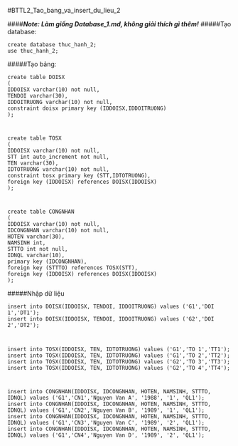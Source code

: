 #BTTL2_Tao_bang_va_insert_du_lieu_2

####***Note: Làm giống Database_1.md, không giải thích gì thêm!***
#####Tạo database:

    create database thuc_hanh_2;
    use thuc_hanh_2;
    
#####Tạo bảng:

    create table DOISX
    (
    IDDOISX varchar(10) not null,
    TENDOI varchar(30),
    IDDOITRUONG varchar(10) not null,
    constraint doisx primary key (IDDOISX,IDDOITRUONG)
    );
# 
    create table TOSX
    (
    IDDOISX varchar(10) not null,
    STT int auto_increment not null,
    TEN varchar(30),
    IDTOTRUONG varchar(10) not null,
    constraint tosx primary key (STT,IDTOTRUONG),
    foreign key (IDDOISX) references DOISX(IDDOISX)
    );
# 
    create table CONGNHAN 
    (
    IDDOISX varchar(10) not null,
    IDCONGNHAN varchar(10) not null,
    HOTEN varchar(30),
    NAMSINH int,
    STTTO int not null,
    IDNQL varchar(10),
    primary key (IDCONGNHAN),
    foreign key (STTTO) references TOSX(STT),
    foreign key (IDDOISX) references DOISX(IDDOISX)
    );
    
#####Nhập dữ liệu 

    insert into DOISX(IDDOISX, TENDOI, IDDOITRUONG) values ('G1','DOI 1','DT1');
    insert into DOISX(IDDOISX, TENDOI, IDDOITRUONG) values ('G2','DOI 2','DT2');
# 
    insert into TOSX(IDDOISX, TEN, IDTOTRUONG) values ('G1','TO 1','TT1');
    insert into TOSX(IDDOISX, TEN, IDTOTRUONG) values ('G1','TO 2','TT2');
    insert into TOSX(IDDOISX, TEN, IDTOTRUONG) values ('G2','TO 3','TT3');
    insert into TOSX(IDDOISX, TEN, IDTOTRUONG) values ('G2','TO 4','TT4');
# 
    insert into CONGNHAN(IDDOISX, IDCONGNHAN, HOTEN, NAMSINH, STTTO, IDNQL) values ('G1','CN1','Nguyen Van A', '1988', '1', 'QL1');
    insert into CONGNHAN(IDDOISX, IDCONGNHAN, HOTEN, NAMSINH, STTTO, IDNQL) values ('G1','CN2','Nguyen Van B', '1989', '1', 'QL1');
    insert into CONGNHAN(IDDOISX, IDCONGNHAN, HOTEN, NAMSINH, STTTO, IDNQL) values ('G1','CN3','Nguyen Van C', '1989', '2', 'QL1');
    insert into CONGNHAN(IDDOISX, IDCONGNHAN, HOTEN, NAMSINH, STTTO, IDNQL) values ('G1','CN4','Nguyen Van D', '1989', '2', 'QL1');
